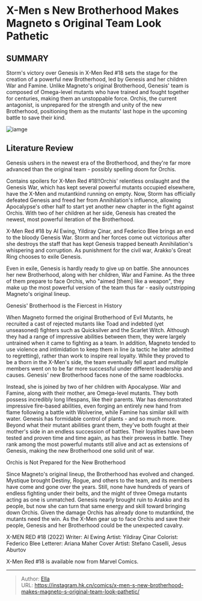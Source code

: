 # X-Men s New Brotherhood Makes Magneto s Original Team Look Pathetic


## SUMMARY 



  Storm&#39;s victory over Genesis in X-Men Red #18 sets the stage for the creation of a powerful new Brotherhood, led by Genesis and her children War and Famine.   Unlike Magneto&#39;s original Brotherhood, Genesis&#39; team is composed of Omega-level mutants who have trained and fought together for centuries, making them an unstoppable force.   Orchis, the current antagonist, is unprepared for the strength and unity of the new Brotherhood, positioning them as the mutants&#39; last hope in the upcoming battle to save their kind.  

![iamge](https://static1.srcdn.com/wordpress/wp-content/uploads/2023/12/genesis-brotherhood.jpg)

## Literature Review

Genesis ushers in the newest era of the Brotherhood, and they&#39;re far more advanced than the original team - possibly spelling doom for Orchis. 




Contains spoilers for X-Men Red #18!!Orchis&#39; relentless onslaught and the Genesis War, which has kept several powerful mutants occupied elsewhere, have the X-Men and mutantkind running on empty. Now, Storm has officially defeated Genesis and freed her from Annihilation&#39;s influence, allowing Apocalypse&#39;s other half to start yet another new chapter in the fight against Orchis. With two of her children at her side, Genesis has created the newest, most powerful iteration of the Brotherhood.




X-Men Red #18 by Al Ewing, Yildiray Çinar, and Federico Blee brings an end to the bloody Genesis War. Storm and her forces come out victorious after she destroys the staff that has kept Genesis trapped beneath Annihilation&#39;s whispering and corruption. As punishment for the civil war, Arakko&#39;s Great Ring chooses to exile Genesis.



          

Even in exile, Genesis is hardly ready to give up on battle. She announces her new Brotherhood, along with her children, War and Famine. As the three of them prepare to face Orchis, who &#34;aimed [them] like a weapon&#34;, they make up the most powerful version of the team thus far - easily outstripping Magneto&#39;s original lineup. 


 Genesis&#39; Brotherhood is the Fiercest in History 
          




When Magneto formed the original Brotherhood of Evil Mutants, he recruited a cast of rejected mutants like Toad and indebted (yet unseasoned) fighters such as Quicksilver and the Scarlet Witch. Although they had a range of impressive abilities between them, they were largely untrained when it came to fighting as a team. In addition, Magneto tended to use violence and intimidation to keep them in line (a tactic he later admitted to regretting), rather than work to inspire real loyalty. While they proved to be a thorn in the X-Men&#39;s side, the team eventually fell apart and multiple members went on to be far more successful under different leadership and causes. Genesis&#39; new Brotherhood faces none of the same roadblocks.

Instead, she is joined by two of her children with Apocalypse. War and Famine, along with their mother, are Omega-level mutants. They both possess incredibly long lifespans, like their parents. War has demonstrated impressive fire-based abilities, even forging an entirely new hand from flame following a battle with Wolverine, while Famine has similar skill with water. Genesis has formidable control of plants - and so much more. Beyond what their mutant abilities grant them, they&#39;ve both fought at their mother&#39;s side in an endless succession of battles. Their loyalties have been tested and proven time and time again, as has their prowess in battle. They rank among the most powerful mutants still alive and act as extensions of Genesis, making the new Brotherhood one solid unit of war.






 Orchis is Not Prepared for the New Brotherhood 


          

Since Magneto&#39;s original lineup, the Brotherhood has evolved and changed. Mystique brought Destiny, Rogue, and others to the team, and its members have come and gone over the years. Still, none have hundreds of years of endless fighting under their belts, and the might of three Omega mutants acting as one is unmatched. Genesis nearly brought ruin to Arakko and its people, but now she can turn that same energy and skill toward bringing down Orchis. Given the damage Orchis has already done to mutantkind, the mutants need the win. As the X-Men gear up to face Orchis and save their people, Genesis and her Brotherhood could be the unexpected cavalry.

 X-MEN RED #18 (2022)                  Writer: Al Ewing   Artist: Yildiray Çinar   Colorist: Federico Blee   Letterer: Ariana Maher   Cover Artist: Stefano Caselli, Jesus Aburtov      






X-Men Red #18 is available now from Marvel Comics.



---

> Author: [Ella](https://instagram.hk.cn/)  
> URL: https://instagram.hk.cn/comics/x-men-s-new-brotherhood-makes-magneto-s-original-team-look-pathetic/  

